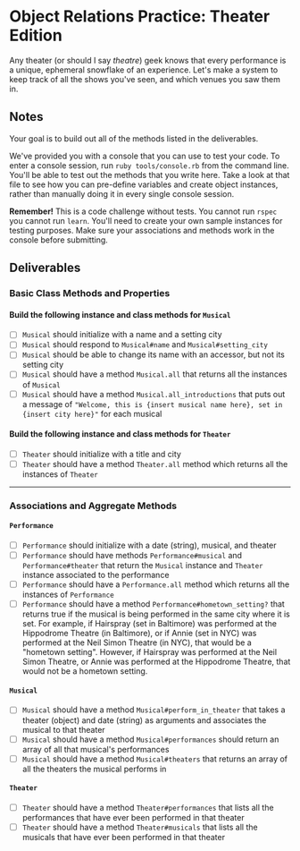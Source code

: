 # Object Relations Practice: Theater Edition

Any theater (or should I say *theatre*) geek knows that every performance is a unique, ephemeral snowflake of an experience.  Let's make a system to keep track of all the shows you've seen, and which venues you saw them in.

## Notes

Your goal is to build out all of the methods listed in the deliverables.

We've provided you with a console that you can use to test your code. To enter a console session, run `ruby tools/console.rb` from the command line. You'll be able to test out the methods that you write here. Take a look at that file to see how you can pre-define variables and create object instances, rather than manually doing it in every single console session.

**Remember!** This is a code challenge without tests. You cannot run `rspec` you cannot run `learn`. You'll need to create your own sample instances for testing purposes. Make sure your associations and methods work in the console before submitting.

## Deliverables

### Basic Class Methods and Properties

#### Build the following instance and class methods for `Musical`
- [ ] `Musical` should initialize with a name and a setting city
- [ ] `Musical` should respond to `Musical#name` and `Musical#setting_city`
- [ ] `Musical` should be able to change its name with an accessor, but not its setting city
- [ ] `Musical` should have a method `Musical.all` that returns all the instances of `Musical`
- [ ] `Musical` should have a method `Musical.all_introductions` that puts out a message of `"Welcome, this is {insert musical name here}, set in {insert city here}"` for each musical

#### Build the following instance and class methods for `Theater`
- [ ] `Theater` should initialize with a title and city
- [ ] `Theater` should have a method `Theater.all` method which returns all the instances of `Theater`

---

### Associations and Aggregate Methods
#### `Performance`
- [ ] `Performance` should initialize with a date (string), musical, and theater
- [ ] `Performance` should have methods `Performance#musical` and `Performance#theater` that return the `Musical` instance and `Theater` instance associated to the performance
- [ ] `Performance` should have a `Performance.all` method which returns all the instances of `Performance`
- [ ] `Performance` should have a method `Performance#hometown_setting?` that returns true if the musical is being performed in the same city where it is set.  For example, if Hairspray (set in Baltimore) was performed at the Hippodrome Theatre (in Baltimore), or if Annie (set in NYC) was performed at the Neil Simon Theatre (in NYC), that would be a "hometown setting".  However, if Hairspray was performed at the Neil Simon Theatre, or Annie was performed at the Hippodrome Theatre, that would not be a hometown setting.

#### `Musical`
- [ ] `Musical` should have a method `Musical#perform_in_theater` that takes a theater (object) and date (string) as arguments and associates the musical to that theater
- [ ] `Musical` should have a method `Musical#performances` should return an array of all that musical's performances
- [ ] `Musical` should have a method `Musical#theaters` that returns an array of all the theaters the musical performs in

#### `Theater`
- [ ] `Theater` should have a method `Theater#performances` that lists all the performances that have ever been performed in that theater
- [ ] `Theater` should have a method `Theater#musicals` that lists all the musicals that have ever been performed in that theater